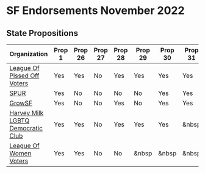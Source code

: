 # SF Endorsements November 2022

## State Propositions

| Organization                                                                     | Prop 1  | Prop 26 | Prop 27 | Prop 28 | Prop 29 | Prop 30    | Prop 31 |
| -------------------------------------------------------------------------------- | ------- | ------- | ------- | ------- | ------- | ---------- | ------- |
| [League Of Pissed Off Voters](https://www.theleaguesf.org/)                      | Yes     | Yes     | No      | Yes     | Yes     | Yes        | Yes     |
| [SPUR](https://www.spur.org/voter-guide/2022-11)                                 | Yes     | No      | No      | No      | No      | Yes        | Yes     |
| [GrowSF](https://growsf.org/voter-guide/)                                        | Yes     | No      | No      | Yes     | No      | Yes        | Yes     |
| [Harvey Milk LGBTQ Democratic Club](https://www.milkclub.org/endorsements/)      | Yes     | Yes     | No      | Yes     | Yes     | Yes        | &nbsp   |
| [League Of Women Voters](https://lwvc.org/vote/elections/ballot-recommendations) | Yes     | Yes     | No      | No      | &nbsp   | &nbsp      | &nbsp   |
